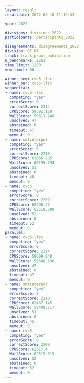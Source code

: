 ```yaml
---
layout: result
resultdate: 2022-08-10 11:19:33

year: 2022

divisions: divisions_2022
participants: participants_2022

disagreements: disagreements_2022
division: QF_DT
track: track_proof_exhibition
n_benchmarks: 2261
time_limit: 1200
mem_limit: 60

winner_seq: cvc5-lfsc
winner_par: cvc5-lfsc
sequential:
- name: cvc5-lfsc
  competing: "yes"
  errorScore: 0
  correctScore: 2214
  CPUScore: 59592.128
  WallScore: 59611.248
  unsolved: 47
  abstained: 0
  timeout: 47
  memout: 0
- name: smtinterpol
  competing: "yes"
  errorScore: 0
  correctScore: 2210
  CPUScore: 61866.285
  WallScore: 60195.794
  unsolved: 51
  abstained: 0
  timeout: 48
  memout: 0
- name: cvc5
  competing: "yes"
  errorScore: 0
  correctScore: 2209
  CPUScore: 62498.77
  WallScore: 62518.089
  unsolved: 52
  abstained: 0
  timeout: 52
  memout: 0
parallel:
- name: cvc5-lfsc
  competing: "yes"
  errorScore: 0
  correctScore: 2214
  CPUScore: 59609.848
  WallScore: 59608.638
  unsolved: 47
  abstained: 0
  timeout: 47
  memout: 0
- name: smtinterpol
  competing: "yes"
  errorScore: 0
  correctScore: 2210
  CPUScore: 62467.145
  WallScore: 59409.717
  unsolved: 51
  abstained: 0
  timeout: 45
  memout: 0
- name: cvc5
  competing: "yes"
  errorScore: 0
  correctScore: 2209
  CPUScore: 62517.4
  WallScore: 62515.019
  unsolved: 52
  abstained: 0
  timeout: 52
  memout: 0
---
```

